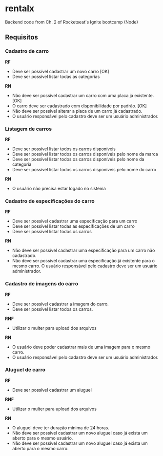 # rentalx
Backend code from Ch. 2 of Rocketseat's Ignite bootcamp (Node)

## Requisitos
### Cadastro de carro
**RF**
  - Deve ser possível cadastrar um novo carro [OK]
  - Deve ser possível listar todas as categorias

**RN**
  - Não deve ser possível cadastrar um carro com uma placa já existente. [OK]
  - O carro deve ser cadastrado com disponibilidade por padrão. [OK]
  - Não deve ser possível alterar a placa de um carro já cadastrado.
  - O usuário responsável pelo cadastro deve ser um usuário administrador.

### Listagem de carros
**RF**
  - Deve ser possível listar todos os carros disponíveis
  - Deve ser possível listar todos os carros disponíveis pelo nome da marca
  - Deve ser possível listar todos os carros disponíveis pelo nome da categoria
  - Deve ser possível listar todos os carros disponíveis pelo nome do carro

**RN**
  - O usuário não precisa estar logado no sistema

### Cadastro de especificações do carro
**RF**
  - Deve ser possível cadastrar uma especificação para um carro
  - Deve ser possível listar todas as especificações de um carro
  - Deve ser possível listar todos os carros

**RN**
  - Não deve ser possível cadastrar uma especificação para um carro não cadastrado.
  - Não deve ser possível cadastrar uma especificação já existente para o mesmo carro.
  O usuário responsável pelo cadastro deve ser um usuário administrador.

### Cadastro de imagens do carro
**RF**
  - Deve ser possível cadastrar a imagem do carro.
  - Deve ser possível listar todos os carros.

**RNF**
  - Utilizar o multer para upload dos arquivos

**RN**
  - O usuário deve poder cadastrar mais de uma imagem para o mesmo carro.
  - O usuário responsável pelo cadastro deve ser um usuário administrador.

### Aluguel de carro
**RF**
  - Deve ser possível cadastrar um aluguel

**RNF**
  - Utilizar o multer para upload dos arquivos

**RN**
  - O aluguel deve ter duração mínima de 24 horas.
  - Não deve ser possível cadastrar um novo aluguel caso já exista um aberto para o mesmo usuário.
  - Não deve ser possível cadastrar um novo aluguel caso já exista um aberto para o mesmo carro.